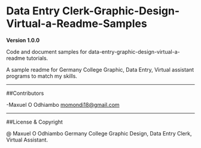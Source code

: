 # Data Entry Clerk-Graphic-Design-Virtual-a-Readme-Samples

**Version 1.0.0**

Code and document samples for data-entry-graphic-design-virtual-a-readme tutorials.

A sample readme for Germany College Graphic, Data Entry, Virtual assistant programs to match my skills.

---

##Contributors

-Maxuel O Odhiambo <momondi18@gmail.com>

---

##License & Copyright

@ Maxuel O Odhiambo Germany College Graphic Design, Data Entry Clerk, Virtual Assistant.
